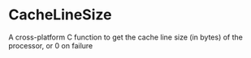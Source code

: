 CacheLineSize
================

A cross-platform C function to get the cache line size (in bytes) of the processor, or 0 on failure
